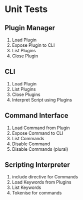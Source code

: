 # Unit Tests
## Plugin Manager

1. Load Plugin
2. Expose Plugin to CLI
3. List Plugins
4. Close Plugin

## CLI

1. Load Plugin
2. List Plugins
3. Close Plugins
4. Interpret Script using Plugins

## Command Interface

1. Load Command from Plugin
2. Expose Command to CLI
3. List Commands
4. Disable Command
5. Disable Commands (plural)

## Scripting Interpreter

1. include directive for Commands
2. Load Keywords from Plugins
3. List Keywords
4. Tokenise for commands
